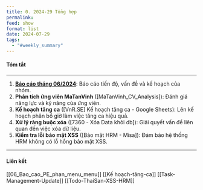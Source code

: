 ```yaml
---
title: 0. 2024-29 Tổng hợp
permalink: 
feed: show
format: list
date: 2024-07-29
tags:
  - "#weekly_summary"
---
```

#### Tóm tắt
--- 
1. **[Báo cáo tháng 06/2024](/Weekly_Summary/2024/07/06_Bao_cao_PE_phan_menu_menu)**: Báo cáo tiến độ, vấn đề và kế hoạch của nhóm.
2. **Phân tích ứng viên MaTanVinh** ([MaTanVinh_CV_Analysis]): Đánh giá năng lực và kỹ năng của ứng viên.
3. **Kế hoạch tăng ca** ([VnR.SE] Kế hoạch tăng ca - Google Sheets): Lên kế hoạch phân bổ giờ làm việc tăng ca hiệu quả.
4. **Xử lý ràng buộc xóa** ([7360 - Xóa Data khỏi db]): Giải quyết vấn đề liên quan đến việc xóa dữ liệu.
5. **Kiểm tra lỗi bảo mật XSS** ([Bảo mật HRM - Misa]): Đảm bảo hệ thống HRM không có lỗ hổng bảo mật XSS.
 --- 
#### Liên kết
[[06_Bao_cao_PE_phan_menu_menu]]
[[Kế hoạch-tăng-ca]]
[[Task-Management-Update]]
[[Todo-ThaiSan-XSS-HRM]]
